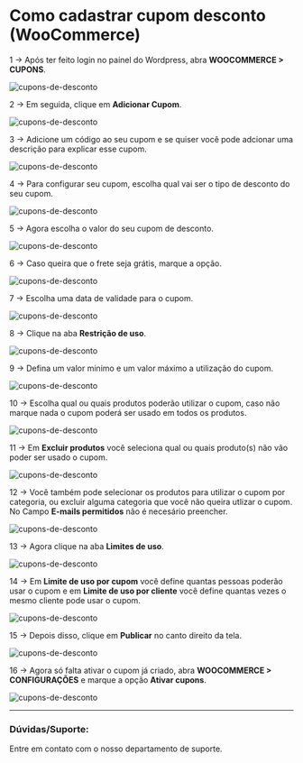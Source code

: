# Como cadastrar cupom desconto (WooCommerce)

1 -> Após ter feito login no painel do Wordpress, abra **WOOCOMMERCE > CUPONS**.

![cupons-de-desconto](https://github.com/Oficina-do-Dev/Tutoriais/blob/main/WordPress/11%20-%20Como%20cadastrar%20cupom%20desconto%20(WooCommerce)/images/image1.png)

2 -> Em seguida, clique em **Adicionar Cupom**.

![cupons-de-desconto](https://github.com/Oficina-do-Dev/Tutoriais/blob/main/WordPress/11%20-%20Como%20cadastrar%20cupom%20desconto%20(WooCommerce)/images/image2.png)

3 -> Adicione um código ao seu cupom e se quiser você pode adcionar uma descrição para explicar esse cupom.

![cupons-de-desconto](https://github.com/Oficina-do-Dev/Tutoriais/blob/main/WordPress/11%20-%20Como%20cadastrar%20cupom%20desconto%20(WooCommerce)/images/image3.png)

4 -> Para configurar seu cupom, escolha qual vai ser o tipo de desconto do seu cupom.

![cupons-de-desconto](https://github.com/Oficina-do-Dev/Tutoriais/blob/main/WordPress/11%20-%20Como%20cadastrar%20cupom%20desconto%20(WooCommerce)/images/image4.png)

5 -> Agora escolha o valor do seu cupom de desconto.

![cupons-de-desconto](https://github.com/Oficina-do-Dev/Tutoriais/blob/main/WordPress/11%20-%20Como%20cadastrar%20cupom%20desconto%20(WooCommerce)/images/image5.png)

6 -> Caso queira que o frete seja grátis, marque a opção.

![cupons-de-desconto](https://github.com/Oficina-do-Dev/Tutoriais/blob/main/WordPress/11%20-%20Como%20cadastrar%20cupom%20desconto%20(WooCommerce)/images/image6.png)

7 -> Escolha uma data de validade para o cupom.

![cupons-de-desconto](https://github.com/Oficina-do-Dev/Tutoriais/blob/main/WordPress/11%20-%20Como%20cadastrar%20cupom%20desconto%20(WooCommerce)/images/image7.png)

8 -> Clique na aba **Restrição de uso**.

![cupons-de-desconto](https://github.com/Oficina-do-Dev/Tutoriais/blob/main/WordPress/11%20-%20Como%20cadastrar%20cupom%20desconto%20(WooCommerce)/images/image8.png)

9 -> Defina um valor minimo e um valor máximo a utilização do cupom.

![cupons-de-desconto](https://github.com/Oficina-do-Dev/Tutoriais/blob/main/WordPress/11%20-%20Como%20cadastrar%20cupom%20desconto%20(WooCommerce)/images/image9.png)

10 -> Escolha qual ou quais produtos poderão utilizar o cupom, caso não marque nada o cupom poderá ser usado em todos os produtos.

![cupons-de-desconto](https://github.com/Oficina-do-Dev/Tutoriais/blob/main/WordPress/11%20-%20Como%20cadastrar%20cupom%20desconto%20(WooCommerce)/images/image10.png)

11 -> Em **Excluir produtos** você seleciona qual ou quais produto(s) não vão poder ser usado o cupom.

![cupons-de-desconto](https://github.com/Oficina-do-Dev/Tutoriais/blob/main/WordPress/11%20-%20Como%20cadastrar%20cupom%20desconto%20(WooCommerce)/images/image11.png)

12 -> Você também pode selecionar os produtos para utilizar o cupom por categoria, ou excluir alguma categoria que você não queira utlizar o cupom.
No Campo **E-mails permitidos** não é necesário preencher.

![cupons-de-desconto](https://github.com/Oficina-do-Dev/Tutoriais/blob/main/WordPress/11%20-%20Como%20cadastrar%20cupom%20desconto%20(WooCommerce)/images/image12.png)

13 -> Agora clique na aba **Limites de uso**.

![cupons-de-desconto](https://github.com/Oficina-do-Dev/Tutoriais/blob/main/WordPress/11%20-%20Como%20cadastrar%20cupom%20desconto%20(WooCommerce)/images/image13.png)

14 -> Em **Limite de uso por cupom** você define quantas pessoas poderão usar o cupom e em **Limite de uso por cliente** você define quantas vezes o mesmo cliente pode usar o cupom.

![cupons-de-desconto](https://github.com/Oficina-do-Dev/Tutoriais/blob/main/WordPress/11%20-%20Como%20cadastrar%20cupom%20desconto%20(WooCommerce)/images/image14.png)

15 -> Depois disso, clique em **Publicar** no canto direito da tela.

![cupons-de-desconto](https://github.com/Oficina-do-Dev/Tutoriais/blob/main/WordPress/11%20-%20Como%20cadastrar%20cupom%20desconto%20(WooCommerce)/images/image15.png)

16 -> Agora só falta ativar o cupom já criado, abra **WOOCOMMERCE > CONFIGURAÇÕES** e marque a opção **Ativar cupons**.

![cupons-de-desconto](https://github.com/Oficina-do-Dev/Tutoriais/blob/main/WordPress/11%20-%20Como%20cadastrar%20cupom%20desconto%20(WooCommerce)/images/image16.png)

<hr>

### Dúvidas/Suporte:
Entre em contato com o nosso departamento de suporte.